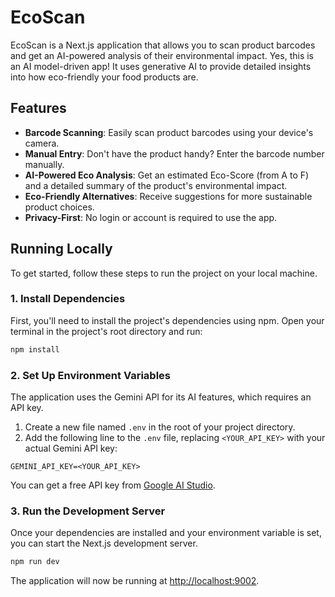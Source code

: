 # EcoScan

EcoScan is a Next.js application that allows you to scan product barcodes and get an AI-powered analysis of their environmental impact. Yes, this is an AI model-driven app! It uses generative AI to provide detailed insights into how eco-friendly your food products are.


## Features

-   **Barcode Scanning**: Easily scan product barcodes using your device's camera.
-   **Manual Entry**: Don't have the product handy? Enter the barcode number manually.
-   **AI-Powered Eco Analysis**: Get an estimated Eco-Score (from A to F) and a detailed summary of the product's environmental impact.
-   **Eco-Friendly Alternatives**: Receive suggestions for more sustainable product choices.
-   **Privacy-First**: No login or account is required to use the app.

## Running Locally

To get started, follow these steps to run the project on your local machine.

### 1. Install Dependencies

First, you'll need to install the project's dependencies using npm. Open your terminal in the project's root directory and run:

```bash
npm install
```

### 2. Set Up Environment Variables

The application uses the Gemini API for its AI features, which requires an API key.

1.  Create a new file named `.env` in the root of your project directory.
2.  Add the following line to the `.env` file, replacing `<YOUR_API_KEY>` with your actual Gemini API key:

```
GEMINI_API_KEY=<YOUR_API_KEY>
```

You can get a free API key from [Google AI Studio](https://aistudio.google.com/app/apikey).

### 3. Run the Development Server

Once your dependencies are installed and your environment variable is set, you can start the Next.js development server.

```bash
npm run dev
```

The application will now be running at [http://localhost:9002](http://localhost:9002).
